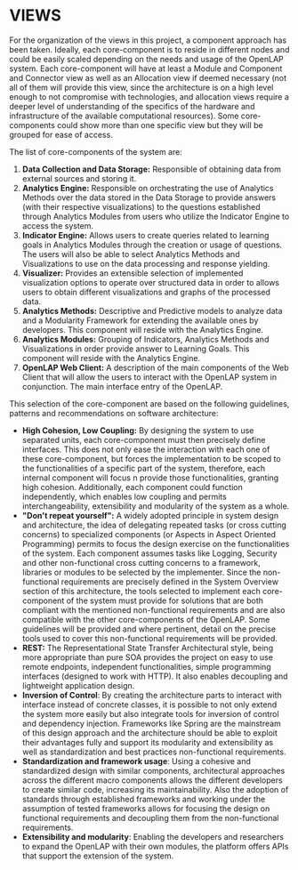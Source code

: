 # VIEWS
For the organization of the views in this project, a component approach has been taken. Ideally, each core-component is to reside in different nodes and could be easily scaled depending on the needs and usage of the OpenLAP system. Each core-component will have at least a Module and Component and Connector view as well as an Allocation view if deemed necessary (not all of them will provide this view, since the architecture is on a high level enough to not compromise with technologies, and allocation views require a deeper level of understanding of the specifics of the hardware and infrastructure of the available computational resources). Some core-components could show more than one specific view but they will be grouped for ease of access.

The list of core-components of the system are:

1. **Data Collection and Data Storage:** Responsible of obtaining data from external sources and storing it.
1. **Analytics Engine:** Responsible on orchestrating the use of Analytics Methods over the data stored in the Data Storage to provide answers (with their respective visualizations) to the questions established through Analytics Modules from users who utilize the Indicator Engine to access the system.
1. **Indicator Engine:** Allows users to create queries related to learning goals in Analytics Modules through the creation or usage of questions. The users will also be able to select Analytics Methods and Visualizations to use on the data processing and response yielding.
1. **Visualizer:** Provides an extensible selection of implemented visualization options to operate over structured data in order to allows users to obtain different visualizations and graphs of the processed data.
1. **Analytics Methods:** Descriptive and Predictive models to analyze data and a Modularity Framework for extending the available ones by developers. This component will reside with the Analytics Engine.
1. **Analytics Modules:** Grouping of Indicators, Analytics Methods and Visualizations in order provide answer to Learning Goals. This component will reside with the Analytics Engine.
1. **OpenLAP Web Client:** A description of the main components of the Web Client that will allow the users to interact with the OpenLAP system in conjunction. The main interface entry of the OpenLAP.

This selection of the core-component are based on the following guidelines, patterns and recommendations on software architecture:

* **High Cohesion, Low Coupling:** By designing the system to use separated units, each core-component must then precisely define interfaces. This does not only ease the interaction with each one of these core-component, but forces the implementation to be scoped to the functionalities of a specific part of the system, therefore, each internal component will focus n provide those functionalities, granting high cohesion. Additionally, each component could function independently, which enables low coupling and permits interchangeability, extensibility and modularity of the system as a whole.
* **"Don't repeat yourself":** A widely adopted principle in system design and architecture, the idea of delegating repeated tasks (or cross cutting concerns) to specialized components (or Aspects in Aspect Oriented Programming) permits to focus the design exercise on the functionalities of the system. Each component assumes tasks like Logging, Security and other non-functional cross cutting concerns to a framework, libraries or modules to be selected by the implementer. Since the non-functional requirements are precisely defined in the System Overview section of this architecture, the tools selected to implement each core-component of the system must provide for solutions that are both compliant with the mentioned non-functional requirements and are also compatible with the other core-components of the OpenLAP. Some guidelines will be provided and where pertinent, detail on the precise tools used to cover this non-functional requirements will be provided.
* **REST:** The Representational State Transfer Architectural style, being more appropriate than pure SOA provides the project on easy to use remote endpoints, independent functionalities, simple programming interfaces (designed to work with HTTP). It also enables decoupling and lightweight application design.
* **Inversion of Control**: By creating the architecture parts to interact with interface instead of concrete classes, it is possible to not only extend the system more easily but also integrate tools for inversion of control and dependency injection. Frameworks like Spring are the mainstream of this design approach and the architecture should be able to exploit their advantages fully and support its modularity and extensibility as well as standardization and best practices non-functional requirements.
* **Standardization and framework usage**: Using a cohesive and standardized design with similar components, architectural approaches across the different macro components allows the different developers to create similar code, increasing its maintainability. Also the adoption of standards through established frameworks and working under the assumption of tested frameworks allows for focusing the design on functional requirements and decoupling them from the non-functional requirements.
* **Extensibility and modularity**: Enabling the developers and researchers to expand the OpenLAP with their own modules, the platform offers APIs that support the extension of the system.
